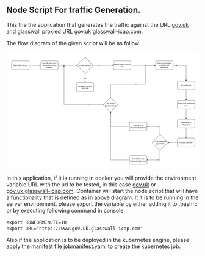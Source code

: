 ## Node Script For traffic Generation.

This the the application that generates the traffic against the URL [gov.uk](https://www.gov.uk) and glasswall proxied URL [gov.uk.glasswall-icap.com](https://www.gov.uk.glasswall-icap.com).

The flow diagram of the given script will be as follow.

![application-flow](doc-image/traffic-generator-gov-uk.png)

In this application, if it is running in docker you will provide the environment variable URL with the url to be tested, in this case [gov.uk](https://www.gov.uk) or [gov.uk.glasswall-icap.com](https://www.gov.uk.glasswall-icap.com). Container will start the node script that will have a functionality that is defined as in above diagram. It it is to be running in the server environment. please export the variable by either adding it to .bashrc or by executing following command in console.
```
export RUNFORMINUTE=10 
export URL="https://www.gov.uk.glasswall-icap.com"
```

Also if the application is to be deployed in the kubernetes engine, please apply the manifest file [jobmanifest.yaml](./jobmanifest.yaml) to create the kubernetes job.